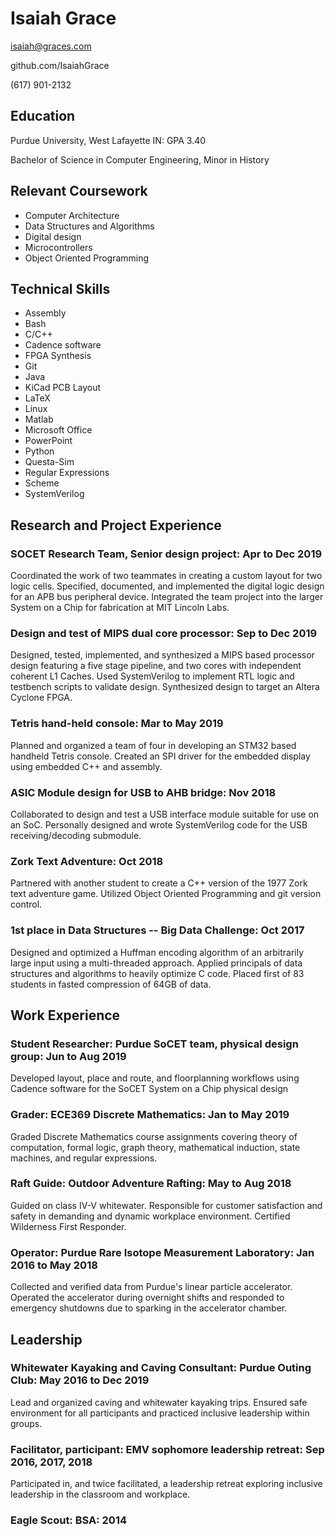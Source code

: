 # Isaiah Grace

isaiah@graces.com

github.com/IsaiahGrace

(617) 901-2132


## Education

Purdue University, West Lafayette IN: GPA 3.40

Bachelor of Science in Computer Engineering, Minor in History


## Relevant Coursework
        
* Computer Architecture
* Data Structures and Algorithms
* Digital design
* Microcontrollers
* Object Oriented Programming
    
    
## Technical Skills
        
* Assembly
* Bash
* C/C++
* Cadence software
* FPGA Synthesis
* Git
* Java
* KiCad PCB Layout
* LaTeX
* Linux
* Matlab
* Microsoft Office
* PowerPoint
* Python
* Questa-Sim
* Regular Expressions
* Scheme
* SystemVerilog
  
  
## Research and Project Experience
        
### SOCET Research Team, Senior design project: Apr to Dec 2019
Coordinated the work of two teammates in creating a custom layout for two logic cells. Specified, documented, and implemented the digital logic design for an APB bus peripheral device. Integrated the team project into the larger System on a Chip for fabrication at MIT Lincoln Labs.

### Design and test of MIPS dual core processor: Sep to Dec 2019
Designed, tested, implemented, and synthesized a MIPS based processor design featuring a five stage pipeline, and two cores with independent coherent L1 Caches. Used SystemVerilog to implement RTL logic and testbench scripts to validate design. Synthesized design to target an Altera Cyclone FPGA.

### Tetris hand-held console: Mar to May 2019
Planned and organized a team of four in developing an STM32 based handheld Tetris console. Created an SPI driver for the embedded display using embedded C++ and assembly.

### ASIC Module design for USB to AHB bridge: Nov 2018
Collaborated to design and test a USB interface module suitable for use on an SoC. Personally designed and wrote SystemVerilog code for the USB receiving/decoding submodule.

### Zork Text Adventure: Oct 2018
Partnered with another student to create a C++ version of the 1977 Zork text adventure game. Utilized Object Oriented Programming and git version control.

### 1st place in Data Structures -- Big Data Challenge: Oct 2017
Designed and optimized a Huffman encoding algorithm of an arbitrarily large input using a multi-threaded approach. Applied principals of data structures and algorithms to heavily optimize C code. Placed first of 83 students in fasted compression of 64GB of data.


## Work Experience
        
### Student Researcher: Purdue SoCET team, physical design group: Jun to Aug 2019
Developed layout, place and route, and floorplanning workflows using Cadence software for the SoCET System on a Chip physical design
      
### Grader: ECE369 Discrete Mathematics: Jan to May 2019
Graded Discrete Mathematics course assignments covering theory of computation, formal logic, graph theory, mathematical induction, state machines, and regular expressions.

### Raft Guide: Outdoor Adventure Rafting: May to Aug 2018
Guided on class IV-V whitewater. Responsible for customer satisfaction and safety in demanding and dynamic workplace environment. Certified Wilderness First Responder.

### Operator: Purdue Rare Isotope Measurement Laboratory: Jan 2016 to May 2018
Collected and verified data from Purdue's linear particle accelerator. Operated the accelerator during overnight shifts and responded to emergency shutdowns due to sparking in the accelerator chamber.


## Leadership
        
### Whitewater Kayaking and Caving Consultant: Purdue Outing Club: May 2016 to Dec 2019
Lead and organized caving and whitewater kayaking trips. Ensured safe environment for all participants and practiced inclusive leadership within groups.

### Facilitator, participant: EMV sophomore leadership retreat: Sep 2016, 2017, 2018
Participated in, and twice facilitated, a leadership retreat exploring inclusive leadership in the classroom and workplace.

### Eagle Scout: BSA: 2014
